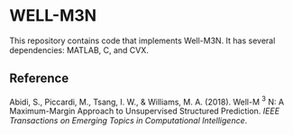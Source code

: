 # WELL-M3N

This repository contains code that implements Well-M3N. It has several dependencies: MATLAB, C, and CVX. 

## Reference
Abidi, S., Piccardi, M., Tsang, I. W., & Williams, M. A. (2018). Well-M $^ 3$ N: A Maximum-Margin Approach to Unsupervised Structured Prediction. _IEEE Transactions on Emerging Topics in Computational Intelligence_.


